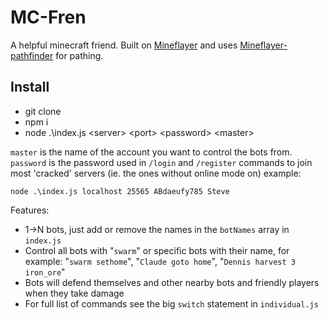 # MC-Fren
 A helpful minecraft friend. Built on [Mineflayer](https://github.com/PrismarineJS/mineflayer) and uses [Mineflayer-pathfinder](https://github.com/Karang/mineflayer-pathfinder) for pathing.

## Install

- git clone
- npm i
- node .\index.js \<server\> \<port\> \<password> \<master\>

`master` is the name of the account you want to control the bots from. `password` is the password used in `/login` and `/register` commands to join most 'cracked' servers (ie. the ones without online mode on)
example:

`node .\index.js localhost 25565 ABdaeufy785 Steve`

Features:

- 1->N bots, just add or remove the names in the `botNames` array in `index.js`
- Control all bots with "`swarm`" or specific bots with their name, for example: "`swarm sethome`", "`Claude goto home`", "`Dennis harvest 3 iron_ore`"
- Bots will defend themselves and other nearby bots and friendly players when they take damage
- For full list of commands see the big `switch` statement in `individual.js`